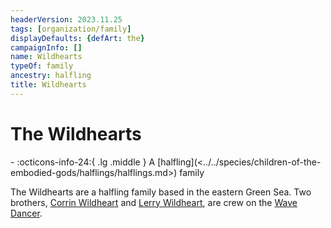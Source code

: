 ```yaml
---
headerVersion: 2023.11.25
tags: [organization/family]
displayDefaults: {defArt: the}
campaignInfo: []
name: Wildhearts
typeOf: family
ancestry: halfling
title: Wildhearts
---
```

# The Wildhearts
<div class="grid cards ext-narrow-margin ext-one-column" markdown>
-
   :octicons-info-24:{ .lg .middle } A [halfling](<../../species/children-of-the-embodied-gods/halflings/halflings.md>) family  
</div>


The Wildhearts are a halfling family based in the eastern Green Sea. Two brothers, [Corrin Wildheart](<../../people/halflings/corrin-wildheart.md>) and [Lerry Wildheart](<../../people/halflings/lerry-wildheart.md>), are crew on the [Wave Dancer](<../../things/ships/wave-dancer.md>). 

